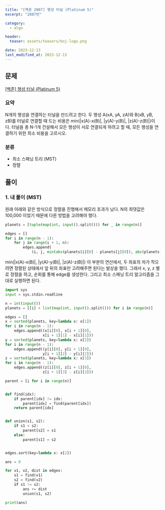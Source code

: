 ```yaml
---
title: "[백준 2887] 행성 터널 (Platinum 5)"
excerpt: "2887번"

category:
  - algo

header:
  teaser: assets/teasers/boj-logo.png

date: 2023-12-13
last_modified_at: 2023-12-13
---
```


## 문제

[[백준] 행성 터널 (Platinum 5)](https://www.acmicpc.net/problem/2887)

### 요약

N개의 행성을 연결하는 터널을 만드려고 한다. 두 행성 A(xA, yA, zA)와 B(xB, yB, zB)를 터널로 연결할 때 드는 비용은 min(|x(A)-x(B)|, |y(A)-y(B)|, |z(A)-z(B)|)이다. 터널을 총 N-1개 건설해서 모든 행성이 서로 연결되게 하려고 할 때, 모든 행성을 연결하기 위한 최소 비용을 고르시오.

### 분류

- 최소 스패닝 트리 (MST)
- 정렬

## 풀이

### 1. 내 풀이 (MST)

원래 아래와 같은 방식으로 정렬을 진행해서 메모리 초과가 났다. N의 최댓값은 100,000 이었기 때문에 다른 방법을 고려해야 했다.

```python
planets = [tuple(map(int, input().split())) for _ in range(n)]

edges = []
for i in range(n - 1):
    for j in range(i + 1, n):
        edges.append(
            (i, j, min(abs(planets[i][0] - planets[j][0]), abs(planets[i][1] - planets[j][1]), abs(planets[i][2] - planets[j][2]))))
```

min(|x(A)-x(B)|, |y(A)-y(B)|, |z(A)-z(B)|) 이 부분의 연산에서, 두 좌표의 차가 작으려면 정렬된 상태에서 앞 뒤의 좌표만 고려해주면 된다는 발상을 했다. 그래서 x, y, z 별로 정렬을 하고, 순회를 통해 edge를 생성한다. 그리고 최소 스패닝 트리 알고리즘을 그대로 실행하면 된다.

```python
import sys
input = sys.stdin.readline

n = int(input())
planets = [[i] + list(map(int, input().split())) for i in range(n)]

edges = []
x = sorted(planets, key=lambda x: x[1])
for i in range(n - 1):
    edges.append((x[i][0], x[i + 1][0],
                 x[i + 1][1] - x[i][1]))
y = sorted(planets, key=lambda x: x[2])
for i in range(n - 1):
    edges.append((y[i][0], y[i + 1][0],
                 y[i + 1][2] - y[i][2]))
z = sorted(planets, key=lambda x: x[3])
for i in range(n - 1):
    edges.append((z[i][0], z[i + 1][0],
                 z[i + 1][3] - z[i][3]))

parent = [i for i in range(n)]


def find(idx):
    if parent[idx] != idx:
        parent[idx] = find(parent[idx])
    return parent[idx]


def union(s1, s2):
    if s1 < s2:
        parent[s2] = s1
    else:
        parent[s1] = s2


edges.sort(key=lambda x: x[2])

ans = 0

for v1, v2, dist in edges:
    s1 = find(v1)
    s2 = find(v2)
    if s1 != s2:
        ans += dist
        union(s1, s2)

print(ans)


```
